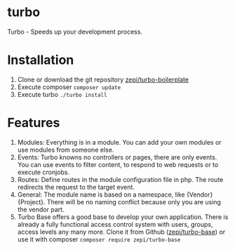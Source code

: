 # turbo
Turbo - Speeds up your development process.

# Installation
1. Clone or download the git repository [zepi/turbo-boilerplate](https://github.com/zepi/turbo-boilerplate)
2. Execute composer `composer update`
3. Execute turbo `./turbo install`

# Features
1. Modules: Everything is in a module. You can add your own modules or use modules from someone else.
2. Events: Turbo knowns no controllers or pages, there are only events. You can use events to filter content, to respond to web requests or to execute cronjobs.
3. Routes: Define routes in the module configuration file in php. The route redirects the request to the target event.
4. General: The module name is based on a namespace, like {Vendor}\{Project}. There will be no naming conflict because only you are using the vendor part.
5. Turbo Base offers a good base to develop your own application. There is already a fully functional access control system with users, groups, access levels any many more. Clone it from Github ([zepi/turbo-base](https://github.com/zepi/turbo-base)) or use it with composer `composer require zepi/turbo-base`
